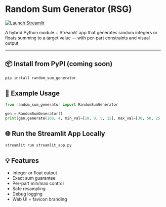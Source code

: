 # Random Sum Generator (RSG)

[![Launch Streamlit](https://img.shields.io/badge/Launch%20App-Streamlit-blue?logo=streamlit)](https://your-streamlit-url)

A hybrid Python module + Streamlit app that generates random integers or floats summing to a target value — with per-part constraints and visual output.

---

## 📦 Install from PyPI (coming soon)
```bash
pip install random_sum_generator
```

## 🧪 Example Usage
```python
from random_sum_generator import RandomSumGenerator

gen = RandomSumGenerator()
print(gen.generate(100, 4, min_val=[10, 0, 5, 15], max_val=[30, 50, 25, 40], mode='float'))
```

## 🌐 Run the Streamlit App Locally
```bash
streamlit run streamlit_app.py
```

## 💡 Features
- Integer or float output
- Exact sum guarantee
- Per-part min/max control
- Safe resampling
- Debug logging
- Web UI + favicon branding
